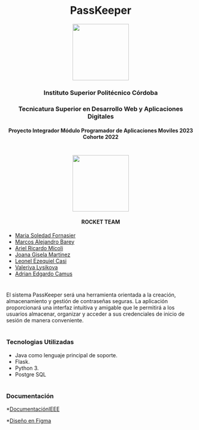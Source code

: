 <h1 align="center">PassKeeper</h1>

<p align="center">
 <a href="https://www.ispc.edu.ar/"><img src="[https://user-images.githubusercontent.com/85143329/233746625-17802d1b-3bec-4d9a-9f11-644e342da582.png](https://elementos.entornos.net/clientes/ISPC/ispc.png)" style="width: 150"></a>
</p>
<h3 align="center">Instituto Superior Politécnico Córdoba</h3>
<h3 align="center">Tecnicatura Superior en Desarrollo Web y Aplicaciones Digitales</h3>
<h4 align="center">Proyecto Integrador Módulo Programador de Aplicaciones Moviles 2023 Cohorte 2022</h4>

#
<p align="center">
 <a href="https://github.com/soleforna/integrador_ISP3"><img src="https://user-images.githubusercontent.com/85143329/233748267-eec28e52-f959-4fa0-b9b6-f0a497aeb0d2.png" style="width: 150px"></a>
</p>
<h4 align="center">ROCKET TEAM</h4>

* [Maria Soledad Fornasier](https://github.com/soleforna)
* [Marcos Alejandro Barey](https://github.com/Marquitos280419)
* [Ariel Ricardo Mícoli](https://github.com/Ari-07x)
* [Joana Gisela Martinez](https://github.com/JoanaGM44)
* [Leonel Ezequiel Casi](https://github.com/leocas1)
* [Valeriya Lysikova](https://github.com/vlysi)
* [Adrian Edgardo Camus](https://github.com/acamus79)


#

El sistema PassKeeper será una herramienta orientada a la creación, almacenamiento y gestión de contraseñas seguras. 
La aplicación proporcionará una interfaz intuitiva y amigable que le permitirá a los usuarios almacenar, organizar y acceder a sus credenciales de inicio de sesión de manera conveniente. 


#
### Tecnologias Utilizadas 
* Java como lenguaje principal de soporte. 
* Flask.
* Python 3.
* Postgre SQL
#
 

### Documentación
*[DocumentaciónIEEE](https://docs.google.com/document/d/1Hdg9tdO2m82CPUb4yeacKEysj6ENit2bgg0CCKOWZOE/edit?usp=sharing)

*[Diseño en Figma](https://www.figma.com/file/KFlMMbKKyLtDKM6YJ2lYhA/PassKeeper?type=design&node-id=0%3A1&mode=design&t=g2lD7D1YgjGEaVMF-1)



